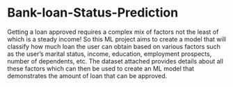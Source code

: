 # Bank-loan-Status-Prediction
Getting a loan approved requires a complex mix of factors not the least of which is a steady income! So this ML project aims to create a model that will classify how much loan the user can obtain based on various factors such as the user’s marital status, income, education, employment prospects, number of dependents, etc. The dataset attached provides details about all these factors which can then be used to create an ML model that demonstrates the amount of loan that can be approved.
